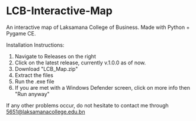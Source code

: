 # LCB-Interactive-Map
An interactive map of Laksamana College of Business. Made with Python + Pygame CE.

Installation Instructions:
1. Navigate to Releases on the right
2. Click on the latest release, currently v.1.0.0 as of now.
3. Download "LCB_Map.zip"
4. Extract the files
5. Run the .exe file
6. If you are met with a Windows Defender screen, click on more info then "Run anyway"

If any other problems occur, do not hesitate to contact me through 5651@laksamanacollege.edu.bn
